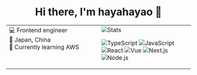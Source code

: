 <h1 align="center">Hi there, I'm hayahayao 👋</h1>

<table>
  <tr>
    <td valign="top" width="50%">
      💻 Frontend engineer <br />
      📍 Japan, China <br />
      🌱 Currently learning AWS <br />
    </td>
    <td valign="top" width="50%">
      <img src="https://github-readme-stats.vercel.app/api?username=hayahayao&show_icons=true&theme=omni" alt="Stats" /><br />
        <p>
          <img src="https://img.shields.io/badge/TypeScript-3178C6?logo=typescript&logoColor=white" alt="TypeScript" />
          <img src="https://img.shields.io/badge/JavaScript-F7DF1E?logo=javascript&logoColor=000" alt="JavaScript" />
          <img src="https://img.shields.io/badge/React-20232A?logo=react&logoColor=61DAFB" alt="React" />
          <img src="https://img.shields.io/badge/Vue.js-35495E?logo=vue.js&logoColor=4FC08D" alt="Vue" />
          <img src="https://img.shields.io/badge/Next.js-000?logo=next.js&logoColor=white" alt="Next.js" />
          <img src="https://img.shields.io/badge/Node.js-339933?logo=node.js&logoColor=white" alt="Node.js" />
        </p>
    </td>
  </tr>
</table>
